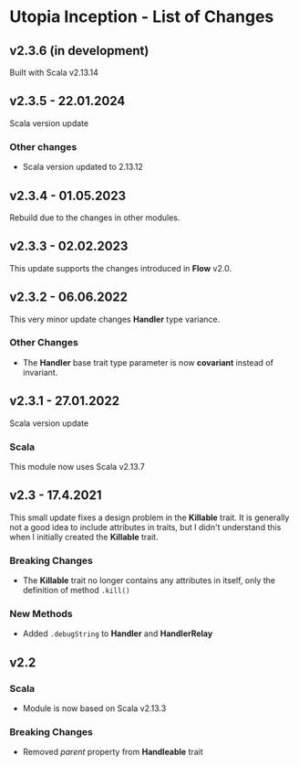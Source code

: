 # Utopia Inception - List of Changes

## v2.3.6 (in development)
Built with Scala v2.13.14

## v2.3.5 - 22.01.2024
Scala version update
### Other changes
- Scala version updated to 2.13.12

## v2.3.4 - 01.05.2023
Rebuild due to the changes in other modules.

## v2.3.3 - 02.02.2023
This update supports the changes introduced in **Flow** v2.0.

## v2.3.2 - 06.06.2022
This very minor update changes **Handler** type variance.
### Other Changes
- The **Handler** base trait type parameter is now **covariant** instead of invariant.

## v2.3.1 - 27.01.2022
Scala version update
### Scala
This module now uses Scala v2.13.7

## v2.3 - 17.4.2021
This small update fixes a design problem in the **Killable** trait. 
It is generally not a good idea to include attributes in traits, 
but I didn't understand this when I initially created the **Killable** trait.
### Breaking Changes
- The **Killable** trait no longer contains any attributes in itself, only the definition of method `.kill()`
### New Methods
- Added `.debugString` to **Handler** and **HandlerRelay**

## v2.2
### Scala
- Module is now based on Scala v2.13.3
### Breaking Changes
- Removed *parent* property from **Handleable** trait
